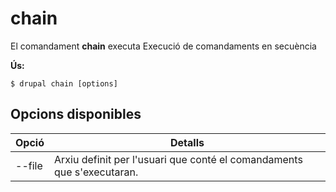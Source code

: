 # chain
El comandament **chain** executa Execució de comandaments en secuència

**Ús:**
```
$ drupal chain [options] 
```

## Opcions disponibles
Opció | Detalls
-------|-------------
--file | Arxiu definit per l'usuari que conté el comandaments que s'executaran.
